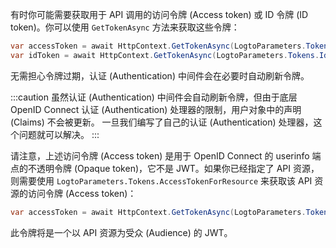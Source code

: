 有时你可能需要获取用于 API 调用的访问令牌 (Access token) 或 ID 令牌 (ID token)。你可以使用 `GetTokenAsync` 方法来获取这些令牌：

```csharp
var accessToken = await HttpContext.GetTokenAsync(LogtoParameters.Tokens.AccessToken);
var idToken = await HttpContext.GetTokenAsync(LogtoParameters.Tokens.IdToken);
```

无需担心令牌过期，认证 (Authentication) 中间件会在必要时自动刷新令牌。

:::caution
虽然认证 (Authentication) 中间件会自动刷新令牌，但由于底层 OpenID Connect 认证 (Authentication) 处理器的限制，用户对象中的声明 (Claims) 不会被更新。
一旦我们编写了自己的认证 (Authentication) 处理器，这个问题就可以解决。
:::

请注意，上述访问令牌 (Access token) 是用于 OpenID Connect 的 userinfo 端点的不透明令牌 (Opaque token)，它不是 JWT。如果你已经指定了 API 资源，则需要使用 `LogtoParameters.Tokens.AccessTokenForResource` 来获取该 API 资源的访问令牌 (Access token)：

```csharp
var accessToken = await HttpContext.GetTokenAsync(LogtoParameters.Tokens.AccessTokenForResource);
```

此令牌将是一个以 API 资源为受众 (Audience) 的 JWT。
